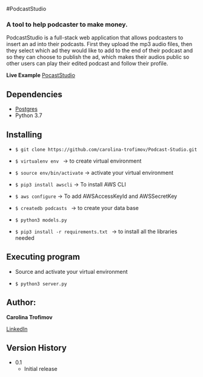 
#PodcastStudio

### A tool to help podcaster to make money.


PodcastStudio is a full-stack web application that allows podcasters to insert an ad into their podcasts. 
First they upload the mp3 audio files, then they select which ad they would like to add to the end of their podcast and so they can choose to publish the ad, which makes their audios public so other users can play their edited podcast and follow their profile.

**Live Example** [PocastStudio](http://54.202.222.213/)

## Dependencies

* [Postgres](https://www.postgresql.org/download/)
* Python 3.7


## Installing

* ```$ git clone https://github.com/carolina-trofimov/Podcast-Studio.git```

* ```$ virtualenv env ``` -> to create virtual environment

* ```$ source env/bin/activate``` -> activate your virtual environment

* ```$ pip3 install awscli``` -> To install AWS CLI

* ```$ aws configure``` -> To add AWSAccessKeyId and AWSSecretKey

* ```$ createdb podcasts ``` -> to create your data base

* ```$ python3 models.py ``` 

* ```$ pip3 install -r requirements.txt ``` -> to install all the libraries needed

## Executing program

* Source and activate your virtual environment


* ```$ python3 server.py ```

## Author:

 **Carolina Trofimov**

[LinkedIn](https://www.linkedin.com/in/carolina-trofimov/)

## Version History 

* 0.1
    * Initial release
